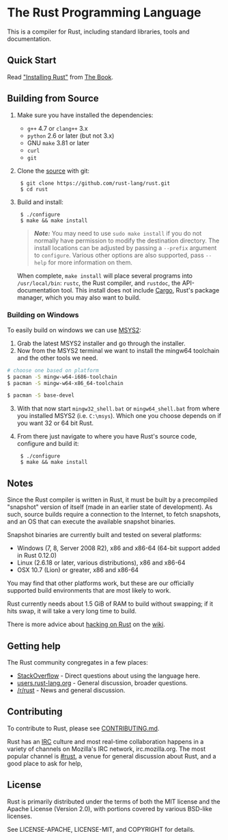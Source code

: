 # The Rust Programming Language

This is a compiler for Rust, including standard libraries, tools and
documentation.

## Quick Start

Read ["Installing Rust"][install] from [The Book][trpl].

[install]: http://doc.rust-lang.org/book/installing-rust.html
[trpl]: http://doc.rust-lang.org/book/index.html

## Building from Source

1. Make sure you have installed the dependencies:
    * `g++` 4.7 or `clang++` 3.x
    * `python` 2.6 or later (but not 3.x)
    * GNU `make` 3.81 or later
    * `curl`
    * `git`

2. Clone the [source] with git:

        $ git clone https://github.com/rust-lang/rust.git
        $ cd rust

[source]: https://github.com/rust-lang/rust

3. Build and install:

        $ ./configure
        $ make && make install

    > ***Note:*** You may need to use `sudo make install` if you do not normally have
    > permission to modify the destination directory. The install locations can
    > be adjusted by passing a `--prefix` argument to `configure`. Various other
    > options are also supported, pass `--help` for more information on them.

    When complete, `make install` will place several programs into
    `/usr/local/bin`: `rustc`, the Rust compiler, and `rustdoc`, the
    API-documentation tool. This install does not include [Cargo],
    Rust's package manager, which you may also want to build.

[Cargo]: https://github.com/rust-lang/cargo

### Building on Windows

To easily build on windows we can use [MSYS2](http://msys2.github.io/):

1. Grab the latest MSYS2 installer and go through the installer.
2. Now from the MSYS2 terminal we want to install the mingw64 toolchain and the other
   tools we need.

```bash
# choose one based on platform
$ pacman -S mingw-w64-i686-toolchain
$ pacman -S mingw-w64-x86_64-toolchain

$ pacman -S base-devel
```

3. With that now start `mingw32_shell.bat` or `mingw64_shell.bat`
   from where you installed MSYS2 (i.e. `C:\msys`). Which one you
   choose depends on if you want 32 or 64 bit Rust.
4. From there just navigate to where you have Rust's source code, configure and build it:

        $ ./configure
        $ make && make install

## Notes

Since the Rust compiler is written in Rust, it must be built by a
precompiled "snapshot" version of itself (made in an earlier state of
development). As such, source builds require a connection to the Internet, to
fetch snapshots, and an OS that can execute the available snapshot binaries.

Snapshot binaries are currently built and tested on several platforms:

* Windows (7, 8, Server 2008 R2), x86 and x86-64 (64-bit support added in Rust 0.12.0)
* Linux (2.6.18 or later, various distributions), x86 and x86-64
* OSX 10.7 (Lion) or greater, x86 and x86-64

You may find that other platforms work, but these are our officially
supported build environments that are most likely to work.

Rust currently needs about 1.5 GiB of RAM to build without swapping; if it hits
swap, it will take a very long time to build.

There is more advice about [hacking on Rust][hack] on the [wiki].

[hack]: https://github.com/rust-lang/rust/wiki/Note-getting-started-developing-Rust
[wiki]: https://github.com/rust-lang/rust/wiki

## Getting help

The Rust community congregates in a few places:

* [StackOverflow] - Direct questions about using the language here.
* [users.rust-lang.org] - General discussion, broader questions.
* [/r/rust] - News and general discussion.

[StackOverflow]: http://stackoverflow.com/questions/tagged/rust
[/r/rust]: http://reddit.com/r/rust
[users.rust-lang.org]: http://users.rust-lang.org/

## Contributing

To contribute to Rust, please see [CONTRIBUTING.md](CONTRIBUTING.md).

Rust has an [IRC] culture and most real-time collaboration happens in a
variety of channels on Mozilla's IRC network, irc.mozilla.org. The
most popular channel is [#rust], a venue for general discussion about
Rust, and a good place to ask for help,

[IRC]: https://en.wikipedia.org/wiki/Internet_Relay_Chat
[#rust]: https://chat.mibbit.com/?server=irc.mozilla.org&channel=%23rust

## License

Rust is primarily distributed under the terms of both the MIT license
and the Apache License (Version 2.0), with portions covered by various
BSD-like licenses.

See LICENSE-APACHE, LICENSE-MIT, and COPYRIGHT for details.
